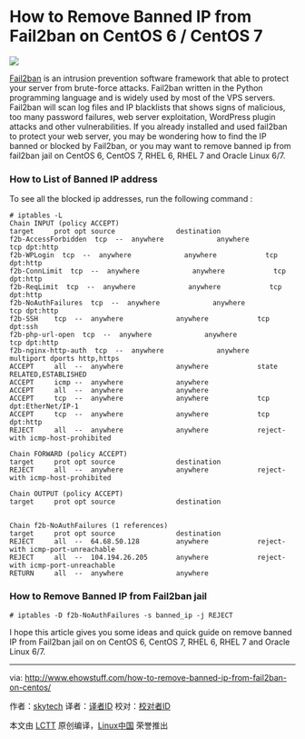 How to Remove Banned IP from Fail2ban on CentOS 6 / CentOS 7
================================================================================
![](http://www.ehowstuff.com/wp-content/uploads/2015/12/security-265130_1280.jpg)

[Fail2ban][1] is an intrusion prevention software framework that able to protect your server from brute-force attacks. Fail2ban written in the Python programming language and is widely used by most of the VPS servers. Fail2ban will scan log files and IP blacklists that shows signs of malicious, too many password failures, web server exploitation, WordPress plugin attacks and other vulnerabilities. If you already installed and used fail2ban to protect your web server, you may be wondering how to find the IP banned or blocked by Fail2ban, or you may want to remove banned ip from fail2ban jail on CentOS 6, CentOS 7, RHEL 6, RHEL 7 and Oracle Linux 6/7.

### How to List of Banned IP address ###

To see all the blocked ip addresses, run the following command :

    # iptables -L
    Chain INPUT (policy ACCEPT)
    target     prot opt source               destination
    f2b-AccessForbidden  tcp  --  anywhere             anywhere            tcp dpt:http
    f2b-WPLogin  tcp  --  anywhere             anywhere            tcp dpt:http
    f2b-ConnLimit  tcp  --  anywhere             anywhere            tcp dpt:http
    f2b-ReqLimit  tcp  --  anywhere             anywhere            tcp dpt:http
    f2b-NoAuthFailures  tcp  --  anywhere             anywhere            tcp dpt:http
    f2b-SSH    tcp  --  anywhere             anywhere            tcp dpt:ssh
    f2b-php-url-open  tcp  --  anywhere             anywhere            tcp dpt:http
    f2b-nginx-http-auth  tcp  --  anywhere             anywhere            multiport dports http,https
    ACCEPT     all  --  anywhere             anywhere            state RELATED,ESTABLISHED
    ACCEPT     icmp --  anywhere             anywhere
    ACCEPT     all  --  anywhere             anywhere
    ACCEPT     tcp  --  anywhere             anywhere            tcp dpt:EtherNet/IP-1
    ACCEPT     tcp  --  anywhere             anywhere            tcp dpt:http
    REJECT     all  --  anywhere             anywhere            reject-with icmp-host-prohibited
    
    Chain FORWARD (policy ACCEPT)
    target     prot opt source               destination
    REJECT     all  --  anywhere             anywhere            reject-with icmp-host-prohibited
    
    Chain OUTPUT (policy ACCEPT)
    target     prot opt source               destination
    
    
    Chain f2b-NoAuthFailures (1 references)
    target     prot opt source               destination
    REJECT     all  --  64.68.50.128         anywhere            reject-with icmp-port-unreachable
    REJECT     all  --  104.194.26.205       anywhere            reject-with icmp-port-unreachable
    RETURN     all  --  anywhere             anywhere

### How to Remove Banned IP from Fail2ban jail ###

    # iptables -D f2b-NoAuthFailures -s banned_ip -j REJECT

I hope this article gives you some ideas and quick guide on remove banned IP from Fail2ban jail on on CentOS 6, CentOS 7, RHEL 6, RHEL 7 and Oracle Linux 6/7.

--------------------------------------------------------------------------------

via: http://www.ehowstuff.com/how-to-remove-banned-ip-from-fail2ban-on-centos/

作者：[skytech][a]
译者：[译者ID](https://github.com/译者ID)
校对：[校对者ID](https://github.com/校对者ID)

本文由 [LCTT](https://github.com/LCTT/TranslateProject) 原创编译，[Linux中国](https://linux.cn/) 荣誉推出

[a]:http://www.ehowstuff.com/author/skytech/
[1]:http://www.fail2ban.org/wiki/index.php/Main_Page
